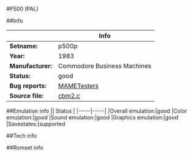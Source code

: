 #P500 (PAL)

##Info

||Info|
|-----|-----|
|**Setname:**|p500p
|**Year:**|1983
|**Manufacturer:**|Commodore Business Machines
|**Status:**|good
|**Bug reports:**|[MAMETesters](http://mametesters.org/view_all_set.php?type=1&temporary=y&search=cbm2.c)
|**Source file:**|[cbm2.c](https://github.com/mamedev/mame/blob/master/src/mess/drivers/cbm2.c)

##Emulation info
|| Status |
|-----|-----|
|Overall emulation:|good
|Color emulation:|good
|Sound emulation:|good
|Graphics emulation:|good
|Savestates:|supported

##Tech info

##Romset info

<!--- START OF EDITED COMMENT DO NOT TOUCH TEXT ABOVE-->
